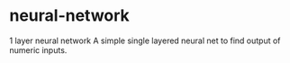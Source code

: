 # neural-network
1 layer neural network
A simple single layered neural net to find output of numeric inputs.
